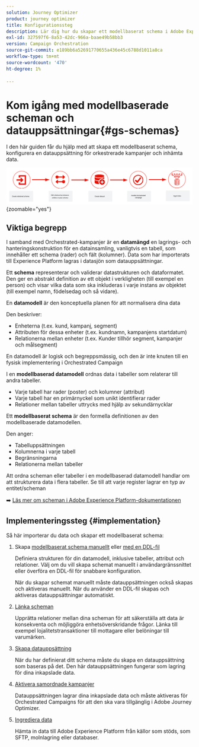 ```yaml
---
solution: Journey Optimizer
product: journey optimizer
title: Konfigurationssteg
description: Lär dig hur du skapar ett modellbaserat schema i Adobe Experience Platform genom att överföra en DDL
exl-id: 327597f6-8a53-42dc-966a-baae49b58bb3
version: Campaign Orchestration
source-git-commit: e189bb6a52691770655a436e45c6788d1011a8ca
workflow-type: tm+mt
source-wordcount: '470'
ht-degree: 1%

---
```



# Kom igång med modellbaserade scheman och datauppsättningar{#gs-schemas}

I den här guiden får du hjälp med att skapa ett modellbaserat schema, konfigurera en datauppsättning för orkestrerade kampanjer och inhämta data.

![schema](assets/do-not-localize/schema_admin.png){zoomable="yes"}

## Viktiga begrepp

I samband med Orchestrated-kampanjer är en **datamängd** en lagrings- och hanteringskonstruktion för en datainsamling, vanligtvis en tabell, som innehåller ett schema (rader) och fält (kolumner). Data som har importerats till Experience Platform lagras i datasjön som datauppsättningar.

Ett **schema** representerar och validerar datastrukturen och dataformatet. Den ger en abstrakt definition av ett objekt i verkligheten (till exempel en person) och visar vilka data som ska inkluderas i varje instans av objektet (till exempel namn, födelsedag och så vidare).

En **datamodell** är den konceptuella planen för att normalisera dina data

Den beskriver:

* Enheterna (t.ex. kund, kampanj, segment)
* Attributen för dessa enheter (t.ex. kundnamn, kampanjens startdatum)
* Relationerna mellan enheter (t.ex. Kunder tillhör segment, kampanjer och målsegment)

En datamodell är logisk och begreppsmässig, och den är inte knuten till en fysisk implementering i Orchestrated Campaign

I en **modellbaserad datamodell** ordnas data i tabeller som relaterar till andra tabeller.

* Varje tabell har rader (poster) och kolumner (attribut)
* Varje tabell har en primärnyckel som unikt identifierar rader
* Relationer mellan tabeller uttrycks med hjälp av sekundärnycklar

Ett **modellbaserat schema** är den formella definitionen av den modellbaserade datamodellen.

Den anger:

* Tabelluppsättningen
* Kolumnerna i varje tabell
* Begränsningarna
* Relationerna mellan tabeller

Att ordna scheman eller tabeller i en modellbaserad datamodell handlar om att strukturera data i flera tabeller. Se till att varje register lagrar en typ av entitet/scheman

➡️ [Läs mer om scheman i Adobe Experience Platform-dokumentationen](https://experienceleague.adobe.com/en/docs/experience-platform/xdm/ui/resources/schemas#create-model-based-schema)

## Implementeringssteg {#implementation}

Så här importerar du data och skapar ett modellbaserat schema:

1. Skapa [modellbaserat schema manuellt](manual-schema.md) eller [med en DDL-fil](file-upload-schema.md)

   Definiera strukturen för din datamodell, inklusive tabeller, attribut och relationer. Välj om du vill skapa schemat manuellt i användargränssnittet eller överföra en DDL-fil för snabbare konfiguration.

   När du skapar schemat manuellt måste datauppsättningen också skapas och aktiveras manuellt. När du använder en DDL-fil skapas och aktiveras datauppsättningar automatiskt.

1. [Länka scheman](file-upload-schema.md)

   Upprätta relationer mellan dina scheman för att säkerställa att data är konsekventa och möjliggöra enhetsöverskridande frågor. Länka till exempel lojalitetstransaktioner till mottagare eller belöningar till varumärken.

1. [Skapa datauppsättning](manual-schema.md#dataset)

   När du har definierat ditt schema måste du skapa en datauppsättning som baseras på det. Den här datauppsättningen fungerar som lagring för dina inkapslade data.

1. [Aktivera samordnade kampanjer](manual-schema.md#enable)

   Datauppsättningen lagrar dina inkapslade data och måste aktiveras för Orchestrated Campaigns för att den ska vara tillgänglig i Adobe Journey Optimizer.

1. [Ingrediera data](ingest-data.md)

   Hämta in data till Adobe Experience Platform från källor som stöds, som SFTP, molnlagring eller databaser.

